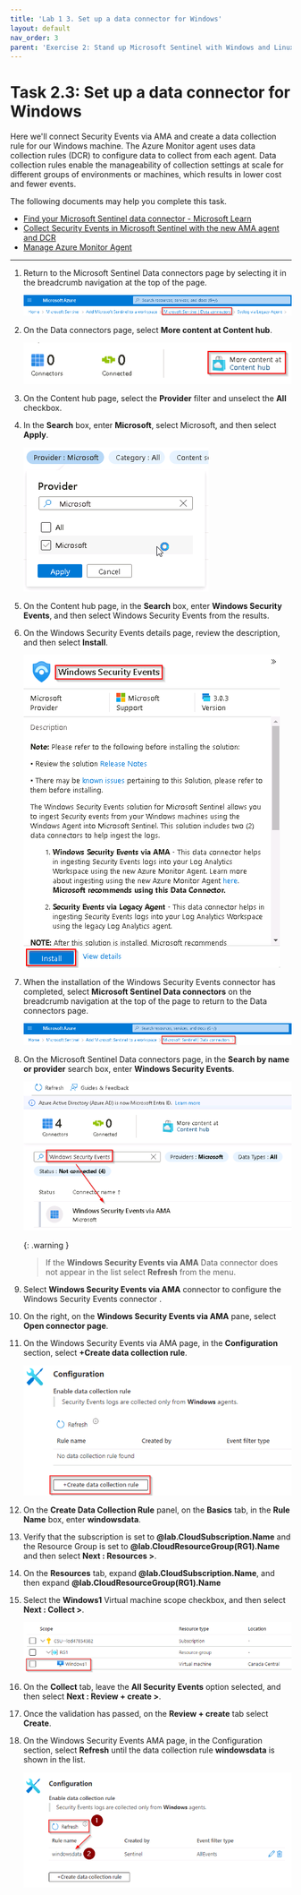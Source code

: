 ```yaml
---
title: 'Lab 1 3. Set up a data connector for Windows'
layout: default
nav_order: 3
parent: 'Exercise 2: Stand up Microsoft Sentinel with Windows and Linux data connectors'
---
```


# Task 2.3: Set up a data connector for Windows

Here we'll connect Security Events via AMA and create a data collection rule for our Windows machine. The Azure Monitor agent uses data collection rules (DCR) to configure data to collect from each agent. Data collection rules enable the manageability of collection settings at scale for different groups of environments or machines, which results in lower cost and fewer events.

The following documents may help you complete this task.

- [Find your Microsoft Sentinel data connector - Microsoft Learn](https://learn.microsoft.com/en-us/azure/sentinel/data-connectors-reference#windows-security-events-via-ama)  
- [Collect Security Events in Microsoft Sentinel with the new AMA agent and DCR](https://jeffreyappel.nl/collect-security-events-in-sentinel-with-the-new-ama-agent-and-dcr/#:~:text=For%20enabling%20the%20new%20connector%2C%20take%20the%20following,Security%20events%204%20Open%20the%20connector%20page%20%283%29)  
- [Manage Azure Monitor Agent](https://learn.microsoft.com/en-us/azure/azure-monitor/agents/azure-monitor-agent-manage?tabs=azure-portal)

---

1. Return to the Microsoft Sentinel Data connectors page by selecting it in the breadcrumb navigation at the top of the page.

    ![Data-connectors-breadcrumb-data-connectors.png](../media/Data-connectors-breadcrumb-data-connectors.png)

1. On the Data connectors page, select **More content at Content hub**.

    ![E1-T2a-S2-More-Content-At-Content-Hub.png](../media/E1-T2a-S2-More-Content-At-Content-Hub.png)

1. On the Content hub page, select the **Provider** filter and unselect the **All** checkbox.  

1. In the **Search** box, enter **Microsoft**, select Microsoft, and then select **Apply**.

    ![E1-T2a-S3-Provider-Microsoft.png](../media/E1-T2a-S3-Provider-Microsoft.png)

1. On the Content hub page, in the **Search** box, enter **Windows Security Events**, and then select Windows Security Events from the results.

1. On the Windows Security Events details page, review the description, and then select **Install**.

    ![install-windowssecurityevents.png](../media/install-windowssecurityevents.png)

1. When the installation of the Windows Security Events connector has completed, select **Microsoft Sentinel Data connectors** on the breadcrumb navigation at the top of the page to return to the Data connectors page.

    ![Data-connectors-breadcrumb.png](../media/Data-connectors-breadcrumb.png)

1. On the Microsoft Sentinel Data connectors page, in the **Search by name or provider** search box, enter **Windows Security Events**. 

    ![data-connectors-windows-security-events.png](../media/data-connectors-windows-security-events.png)

    {: .warning }
    > If the **Windows Security Events via AMA** Data connector does not appear in the list select **Refresh** from the menu.

1. Select **Windows Security Events via AMA** connector to configure the Windows Security Events connector .

1. On the right, on the **Windows Security Events via AMA** pane, select **Open connector page**.

1. On the Windows Security Events via AMA page, in the **Configuration** section, select **+Create data collection rule**.

    ![amacreatedatacollectionrule.png](../media/amacreatedatacollectionrule.png)

1. On the **Create Data Collection Rule** panel, on the **Basics** tab, in the **Rule Name** box, enter **windowsdata**.

1. Verify that the subscription is set to **@lab.CloudSubscription.Name** and the Resource Group is set to **@lab.CloudResourceGroup(RG1).Name** and then select **Next : Resources >**.

1. On the **Resources** tab, expand **@lab.CloudSubscription.Name**, and then expand **@lab.CloudResourceGroup(RG1).Name** 

1. Select the **Windows1** Virtual machine scope checkbox, and then select **Next : Collect >**.

    ![selectwinscope.png](../media/selectwinscope.png)

1. On the **Collect** tab, leave the **All Security Events** option selected, and then select **Next : Review + create >**.

1. Once the validation has passed, on the **Review + create** tab select **Create**.

1. On the Windows Security Events AMA page, in the Configuration section, select **Refresh** until the data collection rule **windowsdata** is shown in the list.

    ![refreshconfiguration.png](../media/refreshconfiguration.png)
